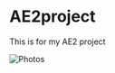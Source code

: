 # AE2project


This is for my AE2 project

![Photos](images/Skylines_of_Brisbane_in_winter_misty_morning_seen_from_Kangaroo_Point,_Queensland_04.jpg)
